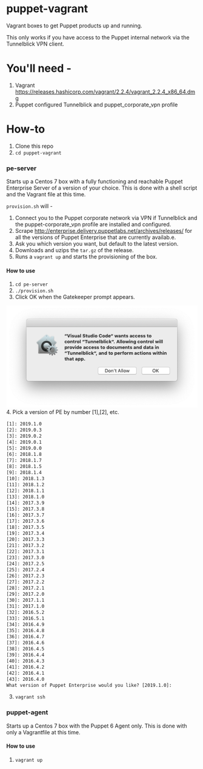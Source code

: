 # puppet-vagrant
Vagrant boxes to get Puppet products up and running.

This only works if you have access to the Puppet internal network via the Tunnelblick VPN client.

# You'll need -
1. Vagrant https://releases.hashicorp.com/vagrant/2.2.4/vagrant_2.2.4_x86_64.dmg
2. Puppet configured Tunnelblick and puppet_corporate_vpn profile

# How-to

1. Clone this repo
1. `cd puppet-vagrant`

### pe-server
Starts up a Centos 7 box with a fully functioning and reachable Puppet Enterprise Server of a version of your choice. This is done with a shell script and the Vagrant file at this time.

`provision.sh` will -

1. Connect you to the Puppet corporate network via VPN if Tunnelblick and the puppet-corporate_vpn profile are installed and configured.
2. Scrape http://enterprise.delivery.puppetlabs.net/archives/releases/ for all the versions of Puppet Enterprise that are currently availab.e.
3. Ask you which version you want, but default to the latest version.
4. Downloads and uzips the `tar.gz` of the release.
5. Runs a `vagrant up` and starts the provisioning of the box.

#### How to use

1. `cd pe-server`
2. `./provision.sh`
3. Click OK when the Gatekeeper prompt appears.

![Gatekeeper](Gatekeeper.png)
4. Pick a version of PE by number [1],[2], etc.
```
[1]: 2019.1.0
[2]: 2019.0.3
[3]: 2019.0.2
[4]: 2019.0.1
[5]: 2019.0.0
[6]: 2018.1.8
[7]: 2018.1.7
[8]: 2018.1.5
[9]: 2018.1.4
[10]: 2018.1.3
[11]: 2018.1.2
[12]: 2018.1.1
[13]: 2018.1.0
[14]: 2017.3.9
[15]: 2017.3.8
[16]: 2017.3.7
[17]: 2017.3.6
[18]: 2017.3.5
[19]: 2017.3.4
[20]: 2017.3.3
[21]: 2017.3.2
[22]: 2017.3.1
[23]: 2017.3.0
[24]: 2017.2.5
[25]: 2017.2.4
[26]: 2017.2.3
[27]: 2017.2.2
[28]: 2017.2.1
[29]: 2017.2.0
[30]: 2017.1.1
[31]: 2017.1.0
[32]: 2016.5.2
[33]: 2016.5.1
[34]: 2016.4.9
[35]: 2016.4.8
[36]: 2016.4.7
[37]: 2016.4.6
[38]: 2016.4.5
[39]: 2016.4.4
[40]: 2016.4.3
[41]: 2016.4.2
[42]: 2016.4.1
[43]: 2016.4.0
What version of Puppet Enterprise would you like? [2019.1.0]:
```

3. `vagrant ssh`

### puppet-agent
Starts up a Centos 7 box with the Puppet 6 Agent only. This is done with only a Vagrantfile at this time.

#### How to use
1. `vagrant up`
